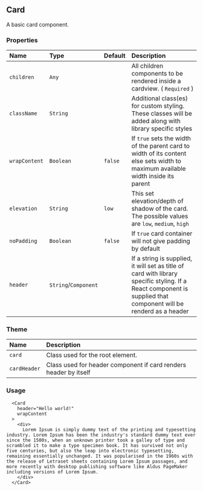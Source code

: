 ## Card

A basic card component.

### Properties
| Name | Type | Default | Description |
|:-----|:-----|:-----|:-----|
| `children` | `Any` | &nbsp; | All children components to be rendered inside a cardview. ( `Required` ) |
| `className` | `String` | &nbsp; | Additional class(es) for custom styling. These classes will be added along with library specific styles |
| `wrapContent` | `Boolean` | `false`  | If `true` sets the width of the parent card to width of its content else sets width to maximum available width inside its parent  |
| `elevation` | `String` | `low`  | This set elevation/depth of shadow of the card. The possible values are `low`, `medium`, `high`  |
| `noPadding` | `Boolean` |  `false` | If `true` card container will not give padding by default  |
| `header` | `String`/`Component` | &nbsp; | If a string is supplied, it will set as title of card with library specific styling. If a React component is supplied that component will be renderd as a header  |

### Theme

| Name     | Description|
|:---------|:-----------|
| `card`   | Class used for the root element.|
| `cardHeader` |  Class used for header component if card renders header by itself |

### Usage
```
  <Card
    header="Hello world!"
    wrapContent
  >
    <div>
      Lorem Ipsum is simply dummy text of the printing and typesetting industry. Lorem Ipsum has been the industry's standard dummy text ever since the 1500s, when an unknown printer took a galley of type and scrambled it to make a type specimen book. It has survived not only five centuries, but also the leap into electronic typesetting, remaining essentially unchanged. It was popularised in the 1960s with the release of Letraset sheets containing Lorem Ipsum passages, and more recently with desktop publishing software like Aldus PageMaker including versions of Lorem Ipsum.
    </div>
  </Card>
```
